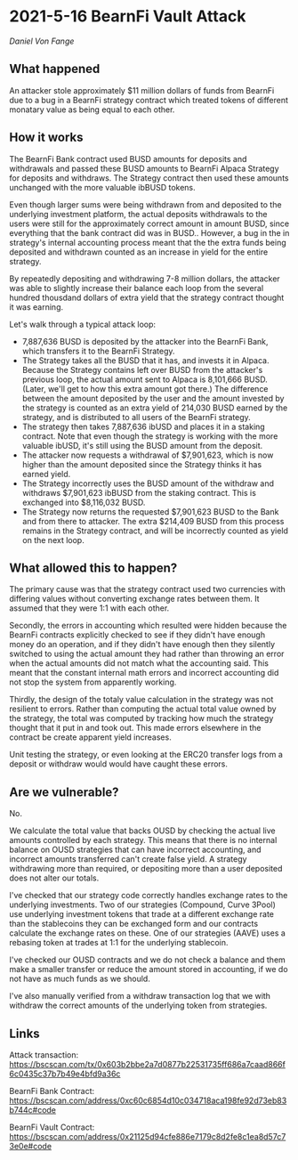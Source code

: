 # 2021-5-16 BearnFi Vault Attack

_Daniel Von Fange_

## What happened

An attacker stole approximately $11 million dollars of funds from BearnFi due to a bug in a BearnFi strategy contract which treated tokens of different monatary value as being equal to each other.

## How it works

The BearnFi Bank contract used BUSD amounts for deposits and withdrawals and passed these BUSD amounts to BearnFi Alpaca Strategy for deposits and withdraws. The Strategy contract then used these amounts unchanged with the more valuable ibBUSD tokens.

Even though larger sums were being withdrawn from and deposited to the underlying investment platform, the actual deposits withdrawals to the users were still for the approximately correct amount in amount BUSD, since everything that the bank contract did was in BUSD.. However, a bug in the in strategy's internal accounting process meant that the the extra funds being deposited and withdrawn counted as an increase in yield for the entire strategy.

By repeatedly depositing and withdrawing 7-8 million dollars, the attacker was able to slightly increase their balance each loop from the several hundred thousdand dollars of extra yield that the strategy contract thought it was earning.

Let's walk through a typical attack loop:

- 7,887,636 BUSD is deposited by the attacker into the BearnFi Bank, which transfers it to the BearnFi Strategy.
- The Strategy takes all the BUSD that it has, and invests it in Alpaca. Because the Strategy contains left over BUSD from the attacker's previous loop, the actual amount sent to Alpaca is 8,101,666 BUSD. (Later, we'll get to how this extra amount got there.) The difference between the amount deposited by the user and the amount invested by the strategy is counted as an extra yield of  214,030 BUSD earned by the strategy, and is distributed to all users of the BearnFi strategy.
- The strategy then takes 7,887,636 ibUSD and places it in a staking contract. Note that even though the strategy is working with the more valuable ibUSD, it's still using the BUSD amount from the deposit.
- The attacker now requests a withdrawal of $7,901,623, which is now higher than the amount deposited since the Strategy thinks it has earned yield.
- The Strategy incorrectly uses the BUSD amount of the withdraw and withdraws $7,901,623 ibBUSD from the staking contract. This is exchanged into $8,116,032 BUSD.
- The Strategy now returns the requested $7,901,623 BUSD to the Bank and from there to attacker. The extra $214,409 BUSD from this process remains in the Strategy contract, and will be incorrectly counted as yield on the next loop.

## What allowed this to happen?

The primary cause was that the strategy contract used two currencies with differing values without converting exchange rates between them. It assumed that they were 1:1 with each other.

Secondly, the errors in accounting which resulted were hidden because the BearnFi contracts explicitly checked to see if they didn't have enough money do an operation, and if they didn't have enough then they silently switched to using the actual amount they had rather than throwing an error when the actual amounts did not match what the accounting said. This meant that the constant internal math errors and incorrect accounting did not stop the system from apparently working.

Thirdly, the design of the totaly value calculation in the strategy was not resilient to errors. Rather than computing the actual total value owned by the strategy, the total was computed by tracking how much the strategy thought that it put in and took out. This made errors elsewhere in the contract be create apparent yield increases. 

Unit testing the strategy, or even looking at the ERC20 transfer logs from a deposit or withdraw would would have caught these errors.

## Are we vulnerable?

No.

We calculate the total value that backs OUSD by checking the actual live amounts controlled by each strategy. This means that there is no internal balance on OUSD strategies that can have incorrect accounting, and incorrect amounts transferred can't create false yield. A strategy withdrawing more than required, or depositing more than a user deposited does not alter our totals.

I've checked that our strategy code correctly handles exchange rates to the underlying investments. Two of our strategies (Compound, Curve 3Pool) use underlying investment tokens that trade at a different exchange rate than the stablecoins they can be exchanged form and our contracts calculate the exchange rates on these. One of our strategies (AAVE) uses a rebasing token at trades at 1:1 for the underlying stablecoin.

I've checked our OUSD contracts and we do not check a balance and them make a smaller transfer or reduce the amount stored in accounting, if we do not have as much funds as we should.

I've also manually verified from a withdraw transaction log that we with withdraw the correct amounts of the underlying token from strategies.


## Links

Attack transaction:
https://bscscan.com/tx/0x603b2bbe2a7d0877b22531735ff686a7caad866f6c0435c37b7b49e4bfd9a36c

BearnFi Bank Contract:
https://bscscan.com/address/0xc60c6854d10c034718aca198fe92d73eb83b744c#code

BearnFi Vault Contract:
https://bscscan.com/address/0x21125d94cfe886e7179c8d2fe8c1ea8d57c73e0e#code

